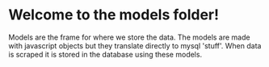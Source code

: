 # Welcome to the models folder!

Models are the frame for where we store the data. The models are made with javascript objects but they translate directly to mysql 'stuff'. 
When data is scraped it is stored in the database using these models.